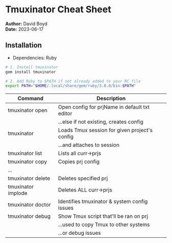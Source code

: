 # Tmuxinator Cheat Sheet

**Author:** David Boyd<br>
**Date:** 2023-06-17

## Installation

- Dependencies: Ruby

``` bash
# 1. Install tmuxinator
gem install tmuxinator

# 2. Add Ruby to $PATH if not already added to your RC file
export PATH="$HOME/.local/share/gem/ruby/3.0.0/bin:$PATH"
```

| Command                   | Description                                   |
|---------------------------|-----------------------------------------------|
| tmuxinator open <name>    | Open config for prjName in default txt editor |
|                           | ...else if not existing, creates config       |
| tmuxinator <name>         | Loads Tmux session for given project's config |
|                           | ...and attaches to session                    |
| tmuxinator list           | Lists all curr->prjs                          |
| tmuxinator copy           | Copies prj config                             |
| ...<source> <destination> |                                               |
| tmuxinator delete <name>  | Deletes specified prj                         |
| tmuxinator implode        | Deletes ALL curr->prjs                        |
| tmuxinator doctor         | Identifies tmuxinator & system config issues  |
| tmuxinator debug <name>   | Show Tmux script that'll be ran on prj        |
|                           | ...used to copy Tmux to other systems         |
|                           | ...or debug issues                            |

